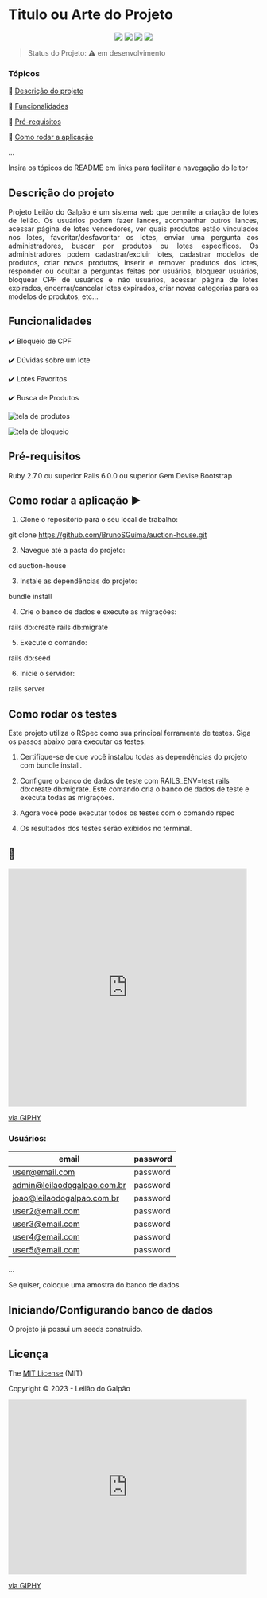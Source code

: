 <h1>Titulo ou Arte do Projeto</h1> 

<p align="center">

  <img src="http://img.shields.io/static/v1?label=Ruby&message=2.6.3&color=red&style=for-the-badge&logo=ruby"/>
  <img src="http://img.shields.io/static/v1?label=Ruby%20On%20Rails%20&message=6.0.2.2&color=red&style=for-the-badge&logo=ruby"/>
  <img src="http://img.shields.io/static/v1?label=TESTES&message=%3E100&color=GREEN&style=for-the-badge"/>
   <img src="http://img.shields.io/static/v1?label=STATUS&message=EM%20DESENVOLVIMENTO&color=RED&style=for-the-badge"/>
</p>

> Status do Projeto: :warning: em desenvolvimento

### Tópicos 

:small_blue_diamond: [Descrição do projeto](#descrição-do-projeto)

:small_blue_diamond: [Funcionalidades](#funcionalidades)

:small_blue_diamond: [Pré-requisitos](#pré-requisitos)

:small_blue_diamond: [Como rodar a aplicação](#como-rodar-a-aplicação-arrow_forward)

... 

Insira os tópicos do README em links para facilitar a navegação do leitor

## Descrição do projeto 

<p align="justify">
  Projeto Leilão do Galpão é um sistema web que permite a criação de lotes de leilão. Os usuários podem fazer lances, acompanhar outros lances, acessar página de lotes vencedores, ver quais produtos estão vinculados nos lotes, favoritar/desfavoritar os lotes, enviar uma pergunta aos administradores, buscar por produtos ou lotes especificos.
  Os administradores podem cadastrar/excluir lotes, cadastrar modelos de produtos, criar novos produtos, inserir e remover produtos dos lotes, responder ou ocultar a perguntas feitas por usuários, bloquear usuários, bloquear CPF de usuários e não usuários, acessar página de lotes expirados, encerrar/cancelar lotes expirados, criar novas categorias para os modelos de produtos, etc...
</p>

## Funcionalidades

:heavy_check_mark: Bloqueio de CPF 

:heavy_check_mark: Dúvidas sobre um lote 

:heavy_check_mark: Lotes Favoritos  

:heavy_check_mark: Busca de Produtos  


![tela de produtos](https://github.com/BrunoSGuima/auction-house/assets/105590450/a9e7cddd-c392-4242-9fd8-711e693a5b53)

![tela de bloqueio](https://github.com/BrunoSGuima/auction-house/assets/105590450/d3b637b7-c0df-4dee-97bb-50022a7846b7)

## Pré-requisitos

Ruby 2.7.0 ou superior
Rails 6.0.0 ou superior
Gem Devise
Bootstrap

## Como rodar a aplicação :arrow_forward:

1. Clone o repositório para o seu local de trabalho:

git clone https://github.com/BrunoSGuima/auction-house.git

2. Navegue até a pasta do projeto:

cd auction-house

3. Instale as dependências do projeto:

bundle install

4. Crie o banco de dados e execute as migrações:

rails db:create
rails db:migrate

5. Execute o comando:

rails db:seed

6. Inicie o servidor:

rails server



## Como rodar os testes

Este projeto utiliza o RSpec como sua principal ferramenta de testes. Siga os passos abaixo para executar os testes:

1. Certifique-se de que você instalou todas as dependências do projeto com bundle install.

2. Configure o banco de dados de teste com RAILS_ENV=test rails db:create db:migrate. Este comando cria o banco de dados de teste e executa todas as migrações.

3. Agora você pode executar todos os testes com o comando rspec

4. Os resultados dos testes serão exibidos no terminal.



## :floppy_disk:

<iframe src="https://giphy.com/embed/1oDsJobSjjdHxoLxZv" width="480" height="480" frameBorder="0" class="giphy-embed" allowFullScreen></iframe><p><a href="https://giphy.com/gifs/nowapocalypse-season-1-starz-now-apocalypse-1oDsJobSjjdHxoLxZv">via GIPHY</a></p>

### Usuários:

|email|password|
| -------- |-------- |
|user@email.com|password|
|admin@leilaodogalpao.com.br|password|
|joao@leilaodogalpao.com.br|password|
|user2@email.com|password|
|user3@email.com|password|
|user4@email.com|password|
|user5@email.com|password|


... 

Se quiser, coloque uma amostra do banco de dados 

## Iniciando/Configurando banco de dados

O projeto já possui um seeds construido.



## Licença 

The [MIT License]() (MIT)

Copyright :copyright: 2023 - Leilão do Galpão


<iframe src="https://giphy.com/embed/lD76yTC5zxZPG" width="480" height="352" frameBorder="0" class="giphy-embed" allowFullScreen></iframe><p><a href="https://giphy.com/gifs/the-end-thats-all-folks-lD76yTC5zxZPG">via GIPHY</a></p>
